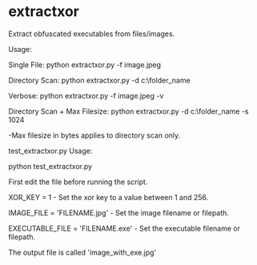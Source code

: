 # extractxor
Extract obfuscated executables from files/images.

Usage:

Single File: python extractxor.py -f image.jpeg

Directory Scan: python extractxor.py -d c:\folder_name

Verbose: python extractxor.py -f image.jpeg -v

Directory Scan + Max Filesize: python extractxor.py -d c:\folder_name -s 1024

-Max filesize in bytes applies to directory scan only.


test_extractxor.py Usage:

python test_extractxor.py

First edit the file before running the script.

XOR_KEY = 1 - Set the xor key to a value between 1 and 256.

IMAGE_FILE = 'FILENAME.jpg' - Set the image filename or filepath.

EXECUTABLE_FILE = 'FILENAME.exe' - Set the executable filename or filepath.

The output file is called 'image_with_exe.jpg'
